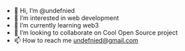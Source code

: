 - 👋 Hi, I’m @undefnied
- 👀 I’m interested in web development
- 🌱 I’m currently learning web3
- 💞️ I’m looking to collaborate on Cool Open Source project
- 📫 How to reach me undefnied@gmail.com

<!---
undefnied/undefnied is a ✨ special ✨ repository because its `README.md` (this file) appears on your GitHub profile.
You can click the Preview link to take a look at your changes.
--->
